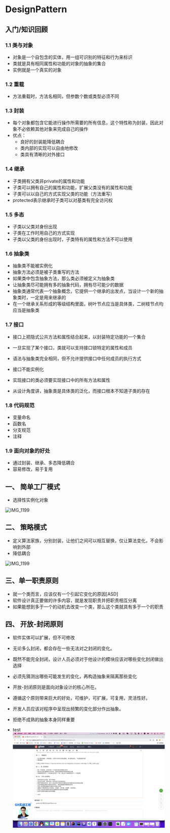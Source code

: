 # DesignPattern

## 入门/知识回顾

### 1.1 类与对象

- 对象是一个自包含的实体，用一组可识别的特征和行为来标识
- 类就是具有相同属性和功能的对象的抽象的集合
- 实例就是一个真实的对象

### 1.2 重载

- 方法重载时，方法名相同，但参数个数或类型必须不同

### 1.3 封装

- 每个对象都包含它能进行操作所需要的所有信息，这个特性称为封装，因此对象不必依赖其他对象来完成自己的操作
- 优点：
  - 良好的封装能降低耦合
  - 类内部的实现可以自由地修改
  - 类具有清晰的对外接口

### 1.4 继承

- 子类拥有父类非private的属性和功能
- 子类可以拥有自己的属性和功能，扩展父类没有的属性和功能
- 子类可以以自己的方式实现父类的功能（方法重写）
- protected表示继承时子类可以对基类有完全访问权

### 1.5 多态

- 子类以父类对身份出现
- 子类在工作时用自己的方式实现
- 子类以父类的身份出现时，子类特有的属性和方法不可以使用

### 1.6 抽象类

- 抽象类不能被实例化
- 抽象方法必须是被子类重写的方法
- 如果类中包含抽象方法，那么类必须被定义为抽象类
- 让抽象类尽可能拥有多的抽象代码，拥有尽可能少的数据
- 抽象类通常代表一个抽象概念，它提供一个继承的出发点，当设计一个新的抽象类时，一定是用来继承的
- 在一个继承关系形成的等级结构里面，树叶节点应当是具体类，二树枝节点均应当是抽象类

### 1.7 接口

- 接口上把隐式公共方法和属性结合起来，以封装特定功能的一个集合
- 一旦实现了某个接口，类就可以支持接口锁特定的属性和成员
- 语法与抽象类完全相同，但不允许提供接口中任何成员的执行方式
- 接口不能实例化
- 实现接口的类必须要实现接口中的所有方法和属性



- 从设计角度讲，抽象类是具体类的泛化，而接口根本不知道子类的存在

### 1.8 代码规范

- 变量命名
- 函数名
- 分支规范
- 注释

### 1.9 面向对象的好处

- 通过封装、继承、多态降低耦合
- 容易修改，易于复用

## 一、 简单工厂模式

- 选择性实例化对象

![IMG_1199](https://typroa-wolves.oss-cn-hangzhou.aliyuncs.com/img-li/IMG_1199.jpg)

## 二、 策略模式

- 定义算法家族，分别封装，让他们之间可以相互替换，仅让算法变化，不会影响到外部
- 降低耦合

![IMG_1199](https://typroa-wolves.oss-cn-hangzhou.aliyuncs.com/img-li/IMG_1199.jpg)

## 三、单一职责原则

- 就一个类而言，应该仅有一个引起它变化的原因[ASD]
- 软件设计真正要做的许多内容，就是发现职责并把职责相互分离
- 如果能想到多于一个的动机去改变一个类，那么这个类就具有多于一个的职责

## 四、 开放-封闭原则

- 软件实体可以扩展，但不可修改
- 无论多么封闭，都会存在一些无法对之封闭的变化。
- 既然不能完全封闭，设计人员必须对于他设计的模块应该对哪些变化封闭做出选择
- 必须先猜测出哪些可能发生的变化，再构造抽象来隔离那些变化
- 开放-封闭原则是面向对象设计的核心所在。
- 遵循这个原则带来巨大的好处，可维护，可扩展，可复用，灵活性好。
- 开发人员应该对程序中呈现出频繁的变化部分作出抽象。
- 拒绝不成熟的抽象本身同样重要

- test
![输入图片说明](../testPhoto/%E6%88%AA%E5%B1%8F2021-11-25%2014.52.54.png)